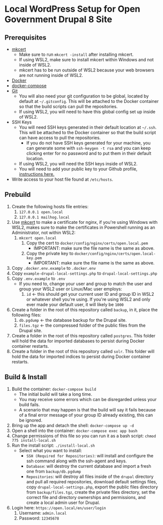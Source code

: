 # Local WordPress Setup for Open Government Drupal 8 Site

## Prerequisites

* [mkcert](https://github.com/FiloSottile/mkcert)
   * Make sure to run `mkcert -install` after installing mkcert.
   * If using WSL2, make sure to install mkcert within Windows and not inside of WSL2.
   * mkcert has to be run outside of WSL2 because your web browsers are not running inside of WSL2.
* [Docker](https://docs.docker.com/get-docker/)
* [docker-compose](https://docs.docker.com/compose/install/)
* [Git](https://github.com/git-guides/install-git)
   * You will also need your git configuration to be global, located by default at `~/.gitconfig`. This will be attached to the Docker container so that the build scripts can pull the repositories.
   * If using WSL2, you will need to have this global config set up inside of WSL2.
* SSH Keys
   * You will need SSH keys generated in their default location at `~/.ssh`. This will be attached to the Docker container so that the build script can have access to pull the repositories.
      * If you do not have SSH keys generated for your machine, you can generate some with `ssh-keygen -t rsa` and you can keep clicking enter for no password and to put them in their default location.
   * If using WSL2, you will need the SSH keys inside of WSL2.
   * You will need to add your public key to your Github profile, [instructions here.](https://docs.github.com/en/authentication/connecting-to-github-with-ssh/adding-a-new-ssh-key-to-your-github-account)
* Write access to your host file found at `/etc/hosts`.

## Prebuild

1. Create the following hosts file entries:
    1. `127.0.0.1 open.local`
    1. `127.0.0.1 mailhog.local`
1. Use [mkcert](https://github.com/FiloSottile/mkcert) to make a certificate for nginx, if you're using Windows with WSL2, makes sure to make the certificates in Powershell running as an Administrator, not within WSL2:
   1. `mkcert open.local`
      1. Copy the cert to `docker/config/nginx/certs/open.local.pem`
         * IMPORTANT: make sure the file name is the same as above.
      1. Copy the private key to `docker/config/nginx/certs/open.local-key.pem`
         * IMPORTANT: make sure the file name is the same as above.
1. Copy `.docker.env.example` to `.docker.env`
1. Copy `example-drupal-local-settings.php` to `drupal-local-settings.php`
1. Copy `.env.example` to `.env`
   * If you need to, change your user and group to match the user and group your WSL2 user or Linux/Mac user employs:
      1. `id` <- this should get your current user ID and group ID in WSL2 or whatever shell you're using. If you're using WSL2 and only ever made your default user, it will likely be `1000`
1. Create a folder in the root of this repository called `backup`, in it, place the following files:
   1. `db.pgdump` <- the database backup for the Drupal site.
   1. `files.tgz` <- the compressed folder of the public files from the Drupal site.
1. Create a folder in the root of this repository called `postgres`. This folder will hold the data for imported databases to persist during Docker container restarts.
1. Create a folder in the root of this repository called `solr`. This folder will hold the data for imported indices to persist during Docker container restarts.

## Build & Install

1. Build the container: `docker-compose build`
   * The initial build will take a long time.
   * You may receive some errors which can be disregarded unless your build fails.
   * A scenario that may happen is that the build will say it fails because of a final error message of your group ID already existing, this can be ignored.
1. Bring up the app and detach the shell: `docker-compose up -d`
1. Open a shell into the container: `docker-compose exec app bash`
1. Change permissions of this file so you can run it as a bash script: `chmod 775 install-local.sh`
1. Run the install script: `./install-local.sh`
   * Select what you want to install:
      * `SSH (Required for Repositories)`: will install and configure the ssh command along with the ssh-agent and keys.
      * `Database`: will destroy the current database and import a fresh one from `backup/db.pgdump`
      * `Repositories`: will destroy all files inside of the `drupal` directory and pull all required repositories, download default settings files, copy `drupal-local-settings.php`, export the public files directory from `backup/files.tgz`, create the private files directory, set the correct file and directory ownerships and permissions, and create a local admin user for Drupal.
1. Login here: `https://open.local/en/user/login`
   1. Username: `admin.local`
   1. Password: `12345678`

   
   